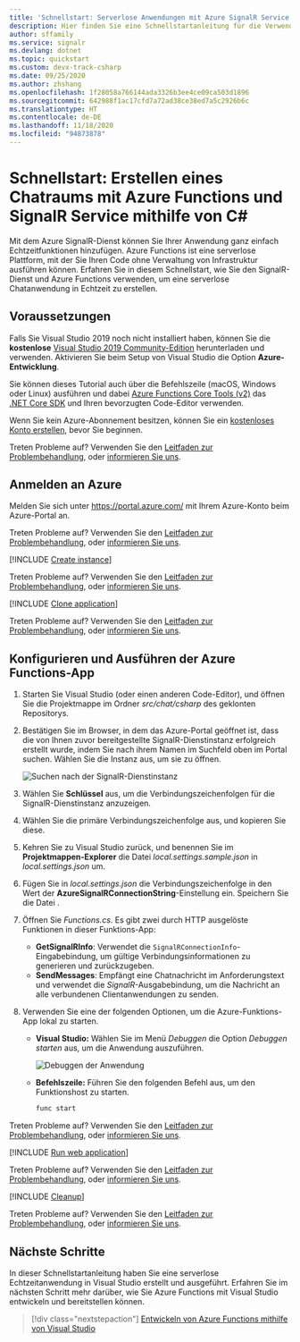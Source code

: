```yaml
---
title: 'Schnellstart: Serverlose Anwendungen mit Azure SignalR Service (C#)'
description: Hier finden Sie eine Schnellstartanleitung für die Verwendung von Azure SignalR Service und Azure Functions zum Erstellen eines Chatraums mithilfe von C#.
author: sffamily
ms.service: signalr
ms.devlang: dotnet
ms.topic: quickstart
ms.custom: devx-track-csharp
ms.date: 09/25/2020
ms.author: zhshang
ms.openlocfilehash: 1f28058a766144ada3326b3ee4ce09ca503d1896
ms.sourcegitcommit: 642988f1ac17cfd7a72ad38ce38ed7a5c2926b6c
ms.translationtype: HT
ms.contentlocale: de-DE
ms.lasthandoff: 11/18/2020
ms.locfileid: "94873878"
---
```

# <a name="quickstart-create-a-chat-room-with-azure-functions-and-signalr-service-using-c"></a>Schnellstart: Erstellen eines Chatraums mit Azure Functions und SignalR Service mithilfe von C\#

Mit dem Azure SignalR-Dienst können Sie Ihrer Anwendung ganz einfach Echtzeitfunktionen hinzufügen. Azure Functions ist eine serverlose Plattform, mit der Sie Ihren Code ohne Verwaltung von Infrastruktur ausführen können. Erfahren Sie in diesem Schnellstart, wie Sie den SignalR-Dienst und Azure Functions verwenden, um eine serverlose Chatanwendung in Echtzeit zu erstellen.

## <a name="prerequisites"></a>Voraussetzungen

Falls Sie Visual Studio 2019 noch nicht installiert haben, können Sie die **kostenlose** [Visual Studio 2019 Community-Edition](https://www.visualstudio.com/downloads) herunterladen und verwenden. Aktivieren Sie beim Setup von Visual Studio die Option **Azure-Entwicklung**.

Sie können dieses Tutorial auch über die Befehlszeile (macOS, Windows oder Linux) ausführen und dabei [Azure Functions Core Tools (v2)](https://github.com/Azure/azure-functions-core-tools#installing) das [.NET Core SDK](https://dotnet.microsoft.com/download) und Ihren bevorzugten Code-Editor verwenden.

Wenn Sie kein Azure-Abonnement besitzen, können Sie ein [kostenloses Konto erstellen](https://azure.microsoft.com/free/dotnet), bevor Sie beginnen.

Treten Probleme auf? Verwenden Sie den [Leitfaden zur Problembehandlung](signalr-howto-troubleshoot-guide.md), oder [informieren Sie uns](https://aka.ms/asrs/qscsharp).

## <a name="log-in-to-azure"></a>Anmelden an Azure

Melden Sie sich unter <https://portal.azure.com/> mit Ihrem Azure-Konto beim Azure-Portal an.

Treten Probleme auf? Verwenden Sie den [Leitfaden zur Problembehandlung](signalr-howto-troubleshoot-guide.md), oder [informieren Sie uns](https://aka.ms/asrs/qscsharp).

[!INCLUDE [Create instance](includes/signalr-quickstart-create-instance.md)]

Treten Probleme auf? Verwenden Sie den [Leitfaden zur Problembehandlung](signalr-howto-troubleshoot-guide.md), oder [informieren Sie uns](https://aka.ms/asrs/qscsharp).

[!INCLUDE [Clone application](includes/signalr-quickstart-clone-application.md)]

Treten Probleme auf? Verwenden Sie den [Leitfaden zur Problembehandlung](signalr-howto-troubleshoot-guide.md), oder [informieren Sie uns](https://aka.ms/asrs/qscsharp).

## <a name="configure-and-run-the-azure-function-app"></a>Konfigurieren und Ausführen der Azure Functions-App

1. Starten Sie Visual Studio (oder einen anderen Code-Editor), und öffnen Sie die Projektmappe im Ordner *src/chat/csharp* des geklonten Repositorys.

1. Bestätigen Sie im Browser, in dem das Azure-Portal geöffnet ist, dass die von Ihnen zuvor bereitgestellte SignalR-Dienstinstanz erfolgreich erstellt wurde, indem Sie nach ihrem Namen im Suchfeld oben im Portal suchen. Wählen Sie die Instanz aus, um sie zu öffnen.

    ![Suchen nach der SignalR-Dienstinstanz](media/signalr-quickstart-azure-functions-csharp/signalr-quickstart-search-instance.png)

1. Wählen Sie **Schlüssel** aus, um die Verbindungszeichenfolgen für die SignalR-Dienstinstanz anzuzeigen.

1. Wählen Sie die primäre Verbindungszeichenfolge aus, und kopieren Sie diese.

1. Kehren Sie zu Visual Studio zurück, und benennen Sie im **Projektmappen-Explorer** die Datei *local.settings.sample.json* in *local.settings.json* um.

1. Fügen Sie in *local.settings.json* die Verbindungszeichenfolge in den Wert der **AzureSignalRConnectionString**-Einstellung ein. Speichern Sie die Datei .

1. Öffnen Sie *Functions.cs*. Es gibt zwei durch HTTP ausgelöste Funktionen in dieser Funktions-App:

    - **GetSignalRInfo**: Verwendet die `SignalRConnectionInfo`-Eingabebindung, um gültige Verbindungsinformationen zu generieren und zurückzugeben.
    - **SendMessages**: Empfängt eine Chatnachricht im Anforderungstext und verwendet die *SignalR*-Ausgabebindung, um die Nachricht an alle verbundenen Clientanwendungen zu senden.

1. Verwenden Sie eine der folgenden Optionen, um die Azure-Funktions-App lokal zu starten.

    - **Visual Studio:** Wählen Sie im Menü *Debuggen* die Option *Debuggen starten* aus, um die Anwendung auszuführen.

        ![Debuggen der Anwendung](media/signalr-quickstart-azure-functions-csharp/signalr-quickstart-debug-vs.png)

    - **Befehlszeile:** Führen Sie den folgenden Befehl aus, um den Funktionshost zu starten.

        ```bash
        func start
        ```
Treten Probleme auf? Verwenden Sie den [Leitfaden zur Problembehandlung](signalr-howto-troubleshoot-guide.md), oder [informieren Sie uns](https://aka.ms/asrs/qscsharp).

[!INCLUDE [Run web application](includes/signalr-quickstart-run-web-application.md)]

Treten Probleme auf? Verwenden Sie den [Leitfaden zur Problembehandlung](signalr-howto-troubleshoot-guide.md), oder [informieren Sie uns](https://aka.ms/asrs/qscsharp).

[!INCLUDE [Cleanup](includes/signalr-quickstart-cleanup.md)]

Treten Probleme auf? Verwenden Sie den [Leitfaden zur Problembehandlung](signalr-howto-troubleshoot-guide.md), oder [informieren Sie uns](https://aka.ms/asrs/qscsharp).

## <a name="next-steps"></a>Nächste Schritte

In dieser Schnellstartanleitung haben Sie eine serverlose Echtzeitanwendung in Visual Studio erstellt und ausgeführt. Erfahren Sie im nächsten Schritt mehr darüber, wie Sie Azure Functions mit Visual Studio entwickeln und bereitstellen können.

> [!div class="nextstepaction"]
> [Entwickeln von Azure Functions mithilfe von Visual Studio](../azure-functions/functions-develop-vs.md)

